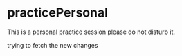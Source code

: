 # practicePersonal


This is a personal practice session please do not disturb it.


trying to fetch the new changes
